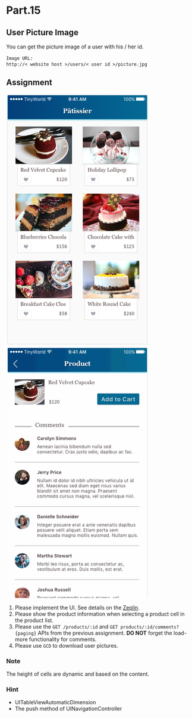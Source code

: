 # Part.15

## User Picture Image

You can get the picture image of a user with his / her id.

```
Image URL:
http://< website host >/users/< user id >/picture.jpg
```

## Assignment

![Controller/Product List/Normal/Products Without Tab Bar](../../../resources/images/controller/product-list/normal/products-without-tab-bar.png)
![Controller/Product/Normal/Information](../../../resources/images/controller/product/normal/information.gif)

1. Please implement the UI. See details on the [Zeplin](https://zpl.io/bzYXEeG).
2. Please show the product information when selecting a product cell in the product list.
3. Please use the `GET /products/:id` and `GET products/:id/comments?{paging}` APIs from the previous assignment. **DO NOT** forget the load-more functionality for comments.
4. Please use `GCD` to download user pictures.

### Note

The height of cells are dynamic and based on the content.

### Hint

* UITableViewAutomaticDimension
* The push method of UINavigationController